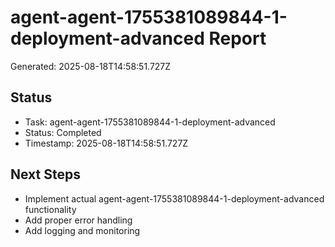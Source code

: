 # agent-agent-1755381089844-1-deployment-advanced Report

Generated: 2025-08-18T14:58:51.727Z

## Status
- Task: agent-agent-1755381089844-1-deployment-advanced
- Status: Completed
- Timestamp: 2025-08-18T14:58:51.727Z

## Next Steps
- Implement actual agent-agent-1755381089844-1-deployment-advanced functionality
- Add proper error handling
- Add logging and monitoring
